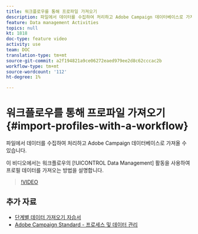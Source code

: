 ```yaml
---
title: 워크플로우를 통해 프로파일 가져오기
description: 파일에서 데이터를 수집하여 처리하고 Adobe Campaign 데이터베이스로 가져올 수 있습니다. 이 비디오에서는 워크플로우를 사용하여 프로필 데이터를 가져오는 방법을 설명합니다.
feature: Data management Activities
topics: null
kt: 1818
doc-type: feature video
activity: use
team: DOC
translation-type: tm+mt
source-git-commit: a2f194821a9ce06272eaed979ee2d8c62cccac2b
workflow-type: tm+mt
source-wordcount: '112'
ht-degree: 1%

---
```



# 워크플로우를 통해 프로파일 가져오기{#import-profiles-with-a-workflow}

파일에서 데이터를 수집하여 처리하고 Adobe Campaign 데이터베이스로 가져올 수 있습니다.

이 비디오에서는 워크플로우의 [!UICONTROL Data Management] 활동을 사용하여 프로필 데이터를 가져오는 방법을 설명합니다.

>[!VIDEO](https://video.tv.adobe.com/v/24993?quality=12)

## 추가 자료

* [단계별 데이터 가져오기 자습서](https://docs.adobe.com/content/help/en/campaign-standard/using/managing-processes-and-data/workflow-general-operation/importing-data.html#example--import-workflow-template)
* [Adobe Campaign Standard - 프로세스 및 데이터 관리](https://docs.adobe.com/content/help/en/campaign-standard/using/managing-processes-and-data/about-workflows-and-data-management/discovering-workflows.html)
